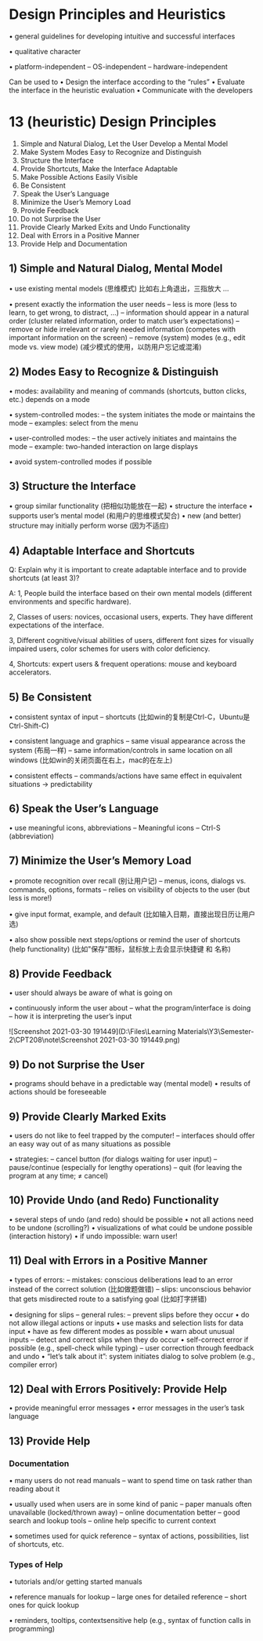 # Design Principles and Heuristics
• general guidelines for developing intuitive and successful interfaces

• qualitative character

• platform-independent
– OS-independent
– hardware-independent



Can be used to
• Design the interface according to the “rules”
• Evaluate the interface in the heuristic evaluation
• Communicate with the developers

# 13 (heuristic) Design Principles
1. Simple and Natural Dialog, Let the User Develop a Mental Model
2. Make System Modes Easy to Recognize and Distinguish
3. Structure the Interface
4. Provide Shortcuts, Make the Interface Adaptable
5. Make Possible Actions Easily Visible
6. Be Consistent
7. Speak the User’s Language
8. Minimize the User’s Memory Load
9. Provide Feedback
10. Do not Surprise the User
11. Provide Clearly Marked Exits and Undo Functionality
12. Deal with Errors in a Positive Manner
13. Provide Help and Documentation

## 1) Simple and Natural Dialog, Mental Model
• use existing mental models (思维模式)
比如右上角退出，三指放大 ...

• present exactly the information the user needs
– less is more (less to learn, to get wrong, to distract, …)
– information should appear in a natural order (cluster related information, order to match user’s expectations)
– remove or hide irrelevant or rarely needed information (competes with important information on the screen)
– remove (system) modes (e.g., edit mode vs. view mode) (减少模式的使用，以防用户忘记或混淆)

## 2) Modes Easy to Recognize & Distinguish
• modes: availability and meaning of commands (shortcuts, button clicks, etc.) depends on a mode

• system-controlled modes:
– the system initiates the mode or maintains the mode
– examples: select from the menu

• user-controlled modes:
– the user actively initiates and maintains the mode
– example: two-handed interaction on large displays

• avoid system-controlled modes if possible

## 3) Structure the Interface
• group similar functionality (把相似功能放在一起)
• structure the interface
• supports user’s mental model (和用户的思维模式契合)
• new (and better) structure may initially perform worse (因为不适应)

## 4) Adaptable Interface and Shortcuts
Q: Explain why it is important to create adaptable interface and to provide shortcuts (at least 3)?

A: 1, People build the interface based on their own mental models (different environments and specific hardware).

2, Classes of users: novices, occasional users, experts. They have different expectations of the interface.

3, Different cognitive/visual abilities of users, different font sizes for visually impaired users, color schemes for users with color deficiency.

4, Shortcuts: expert users & frequent operations: mouse and keyboard accelerators.



## 5) Be Consistent
• consistent syntax of input
– shortcuts (比如win的复制是Ctrl-C，Ubuntu是Ctrl-Shift-C)

• consistent language and graphics
– same visual appearance across the system (布局一样)
– same information/controls in same location on all windows (比如win的关闭页面在右上，mac的在左上)

• consistent effects
– commands/actions have same effect in equivalent situations
→ predictability

## 6) Speak the User’s Language
• use meaningful icons, abbreviations
– Meaningful icons
– Ctrl-S (abbreviation)

## 7) Minimize the User’s Memory Load
• promote recognition over recall (别让用户记)
– menus, icons, dialogs vs. commands, options, formats
– relies on visibility of objects to the user (but less is more!)

• give input format, example, and default (比如输入日期，直接出现日历让用户选)

• also show possible next steps/options or remind the user of shortcuts (help functionality) (比如"保存"图标，鼠标放上去会显示快捷键 和 名称)

## 8) Provide Feedback
• user should always be aware of what is going on

• continuously inform the user about
– what the program/interface is doing
– how it is interpreting the user’s input

![Screenshot 2021-03-30 191449](D:\Files\Learning Materials\Y3\Semester-2\CPT208\note\Screenshot 2021-03-30 191449.png)

## 9) Do not Surprise the User
• programs should behave in a predictable way (mental model)
• results of actions should be foreseeable

## 9) Provide Clearly Marked Exits
• users do not like to feel trapped by the computer!
– interfaces should offer an easy way out of as many situations as possible

• strategies:
– cancel button (for dialogs waiting for user input)
– pause/continue (especially for lengthy operations)
– quit (for leaving the program at any time; ≠ cancel)

## 10) Provide Undo (and Redo) Functionality
• several steps of undo (and redo) should be possible
• not all actions need to be undone (scrolling?)
• visualizations of what could be undone possible (interaction history)
• if undo impossible: warn user!

## 11) Deal with Errors in a Positive Manner
• types of errors:
– mistakes: conscious deliberations lead to an error instead of the correct solution (比如做题做错)
– slips: unconscious behavior that gets misdirected route to a satisfying goal (比如打字拼错)

• designing for slips – general rules:
  – prevent slips before they occur
    • do not allow illegal actions or inputs
    • use masks and selection lists for data input
    • have as few different modes as possible
    • warn about unusual inputs
  – detect and correct slips when they do occur
    • self-correct error if possible (e.g., spell-check while typing)
  – user correction through feedback and undo
    • “let’s talk about it”: system initiates dialog to solve problem (e.g., compiler error)
    

## 12) Deal with Errors Positively: Provide Help
• provide meaningful error messages
• error messages in the user’s task language

## 13) Provide Help
### Documentation
• many users do not read manuals
– want to spend time on task rather than reading about it

• usually used when users are in some kind of panic
– paper manuals often unavailable (locked/thrown away)
– online documentation better
– good search and lookup tools
– online help specific to current context

• sometimes used for quick reference
– syntax of actions, possibilities, list of shortcuts, etc.

### Types of Help
• tutorials and/or getting started manuals

• reference manuals for lookup
– large ones for detailed reference
– short ones for quick lookup

• reminders, tooltips, contextsensitive help (e.g., syntax of function calls in programming)